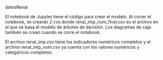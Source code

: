 datosRenal

El notebook de Jupyter tiene el código para crear el modelo. Al correr el notebook, se crearán 2 cvs donde renal_imp_num_final.csv es el archivo en el que se basa el modelo de árboles de decisión. Los diagramas de caja también se crean cuando se corre el notebook. 

El archivo renal_imp.csv tiene los indicadores numéricos completos y el archivo renal_imp_num.csv ya cuenta con los valores numéricos y categóricos completos. 

